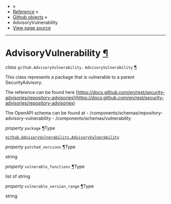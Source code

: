 - »
- [Reference](https://pygithub.readthedocs.io/en/stable/reference.html) »
- [Github objects](https://pygithub.readthedocs.io/en/stable/github_objects.html) »
- AdvisoryVulnerability
- [View page source](https://pygithub.readthedocs.io/en/stable/_sources/github_objects/AdvisoryVulnerability.rst.txt)

* * *

# AdvisoryVulnerability [¶](https://pygithub.readthedocs.io/en/stable/github_objects/AdvisoryVulnerability.html\#advisoryvulnerability "Permalink to this headline")

_class_ `github.AdvisoryVulnerability.` `AdvisoryVulnerability` [¶](https://pygithub.readthedocs.io/en/stable/github_objects/AdvisoryVulnerability.html#github.AdvisoryVulnerability.AdvisoryVulnerability "Permalink to this definition")

This class represents a package that is vulnerable to a parent SecurityAdvisory.

The reference can be found here
[https://docs.github.com/en/rest/security-advisories/repository-advisories](https://docs.github.com/en/rest/security-advisories/repository-advisories)

The OpenAPI schema can be found at
\- /components/schemas/repository-advisory-vulnerability
\- /components/schemas/vulnerability

_property_ `package` [¶](https://pygithub.readthedocs.io/en/stable/github_objects/AdvisoryVulnerability.html#github.AdvisoryVulnerability.AdvisoryVulnerability.package "Permalink to this definition")Type

[`github.AdvisoryVulnerability.AdvisoryVulnerability`](https://pygithub.readthedocs.io/en/stable/github_objects/AdvisoryVulnerability.html#github.AdvisoryVulnerability.AdvisoryVulnerability "github.AdvisoryVulnerability.AdvisoryVulnerability")

_property_ `patched_versions` [¶](https://pygithub.readthedocs.io/en/stable/github_objects/AdvisoryVulnerability.html#github.AdvisoryVulnerability.AdvisoryVulnerability.patched_versions "Permalink to this definition")Type

string

_property_ `vulnerable_functions` [¶](https://pygithub.readthedocs.io/en/stable/github_objects/AdvisoryVulnerability.html#github.AdvisoryVulnerability.AdvisoryVulnerability.vulnerable_functions "Permalink to this definition")Type

list of string

_property_ `vulnerable_version_range` [¶](https://pygithub.readthedocs.io/en/stable/github_objects/AdvisoryVulnerability.html#github.AdvisoryVulnerability.AdvisoryVulnerability.vulnerable_version_range "Permalink to this definition")Type

string